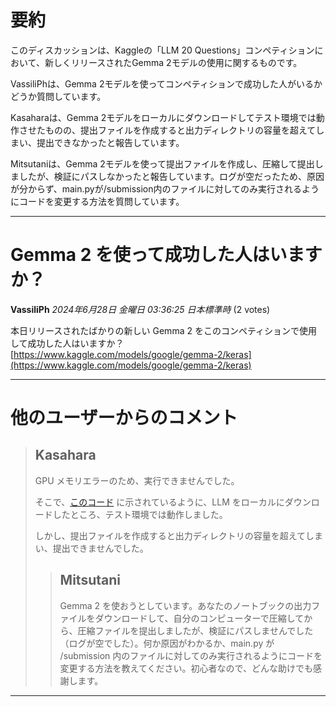 # 要約 
このディスカッションは、Kaggleの「LLM 20 Questions」コンペティションにおいて、新しくリリースされたGemma 2モデルの使用に関するものです。

VassiliPhは、Gemma 2モデルを使ってコンペティションで成功した人がいるかどうか質問しています。

Kasaharaは、Gemma 2モデルをローカルにダウンロードしてテスト環境では動作させたものの、提出ファイルを作成すると出力ディレクトリの容量を超えてしまい、提出できなかったと報告しています。

Mitsutaniは、Gemma 2モデルを使って提出ファイルを作成し、圧縮して提出しましたが、検証にパスしなかったと報告しています。ログが空だったため、原因が分からず、main.pyが/submission内のファイルに対してのみ実行されるようにコードを変更する方法を質問しています。 


---
# Gemma 2 を使って成功した人はいますか？
**VassiliPh** *2024年6月28日 金曜日 03:36:25 日本標準時* (2 votes)

本日リリースされたばかりの新しい Gemma 2 をこのコンペティションで使用して成功した人はいますか？
[https://www.kaggle.com/models/google/gemma-2/keras](https://www.kaggle.com/models/google/gemma-2/keras)

---
# 他のユーザーからのコメント
> ## Kasahara
> 
> GPU メモリエラーのため、実行できませんでした。
> 
> そこで、[このコード](https://kaggle.com/code/kasafumi/gemma2-9b-it-llm20-questions) に示されているように、LLM をローカルにダウンロードしたところ、テスト環境では動作しました。
> 
> しかし、提出ファイルを作成すると出力ディレクトリの容量を超えてしまい、提出できませんでした。
> 
> 
> 
> > ## Mitsutani
> > 
> > Gemma 2 を使おうとしています。あなたのノートブックの出力ファイルをダウンロードして、自分のコンピューターで圧縮してから、圧縮ファイルを提出しましたが、検証にパスしませんでした（ログが空でした）。何か原因がわかるか、main.py が /submission 内のファイルに対してのみ実行されるようにコードを変更する方法を教えてください。初心者なので、どんな助けでも感謝します。
> > 
> > 
> > 
--- 

